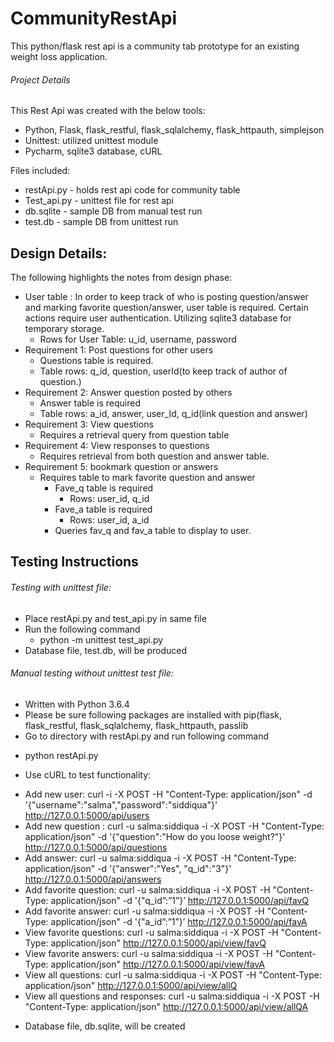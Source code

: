 # CommunityRestApi

This python/flask rest api is a community tab prototype for an existing weight loss application. 

###### Project Details
This Rest Api was created with the below tools:
  * Python, Flask, flask_restful, flask_sqlalchemy, flask_httpauth, simplejson
  * Unittest: utilized unittest module
  * Pycharm, sqlite3 database, cURL

Files included: 
 - restApi.py - holds rest api code for community table
 - Test_api.py - unittest file for rest api
 - db.sqlite - sample DB from manual test run
 - test.db - sample DB from unittest run


## Design Details: 
The following highlights the notes from design phase:


 * User table : In order to keep track of who is posting question/answer and marking favorite question/answer, user table is required. Certain actions require user authentication. Utilizing sqlite3 database for temporary storage.  
    * Rows for User Table: u_id, username, password
 * Requirement 1: Post questions for other users  
    * Questions table is required.
    * Table rows: q_id, question, userId(to keep track of author of question.)
 * Requirement 2: Answer question posted by others
    * Answer table is required
    * Table rows: a_id, answer, user_Id, q_id(link question and answer)
 * Requirement 3: View questions
    * Requires a retrieval query from question table
 * Requirement 4: View responses to questions
    * Requires retrieval from both question and answer table.
 * Requirement 5: bookmark question or answers
    * Requires table to mark favorite question and answer
       * Fave_q table is required
         * Rows: user_id, q_id
       * Fave_a table is required
         * Rows: user_id, a_id
      * Queries fav_q and fav_a table to display to user. 
      
      
## Testing Instructions

###### Testing with unittest file: 
* Place restApi.py and test_api.py in same file
* Run the following command
    - python -m unittest test_api.py
* Database file, test.db, will be produced

###### Manual testing without unittest test file: 

* Written with Python 3.6.4
* Please be sure following packages are installed with pip(flask, flask_restful, flask_sqlalchemy, flask_httpauth, passlib
* Go to directory with restApi.py and run following command
 - python restApi.py
* Use cURL to test functionality: 
 - Add new user: curl -i -X POST -H "Content-Type: application/json" -d '{"username":"salma","password":"siddiqua"}' http://127.0.0.1:5000/api/users
 - Add new question : curl -u salma:siddiqua -i -X POST -H "Content-Type: application/json" -d '{"question":"How do you loose weight?"}' http://127.0.0.1:5000/api/questions
 - Add answer: curl -u salma:siddiqua -i -X POST -H "Content-Type: application/json" -d '{"answer":"Yes", "q_id":"3"}' http://127.0.0.1:5000/api/answers
 - Add favorite question: curl -u salma:siddiqua -i -X POST -H "Content-Type: application/json" -d '{"q_id”:”1”}’ http://127.0.0.1:5000/api/favQ
 - Add favorite answer: curl -u salma:siddiqua -i -X POST -H "Content-Type: application/json" -d '{"a_id”:”1”}’ http://127.0.0.1:5000/api/favA
 - View favorite questions: curl -u salma:siddiqua -i -X POST -H "Content-Type: application/json" http://127.0.0.1:5000/api/view/favQ
 - View favorite answers: curl -u salma:siddiqua -i -X POST -H "Content-Type: application/json" http://127.0.0.1:5000/api/view/favA
 - View all questions: curl -u salma:siddiqua -i -X POST -H "Content-Type: application/json" http://127.0.0.1:5000/api/view/allQ
 - View all questions and responses: curl -u salma:siddiqua -i -X POST -H "Content-Type: application/json" http://127.0.0.1:5000/api/view/allQA

* Database file, db.sqlite, will be created



